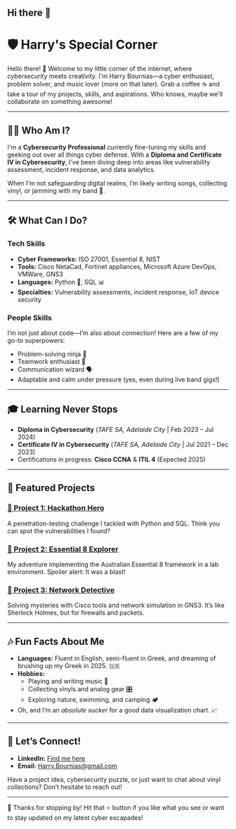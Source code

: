 ## Hi there 👋

# 🛡️ Harry's Special Corner

Hello there! 👋 Welcome to my little corner of the internet, where cybersecurity meets creativity.
I'm Harry Bournias—a cyber enthusiast, problem solver, and music lover (more on that later). Grab a coffee ☕ and take a tour of my projects, skills, and aspirations. Who knows, maybe we'll collaborate on something awesome!

---

## 👨‍💻 Who Am I?

I'm a **Cybersecurity Professional** currently fine-tuning my skills and geeking out over all things cyber defense. With a **Diploma and Certificate IV in Cybersecurity**, I've been diving deep into areas like vulnerability assessment, incident response, and data analytics. 

When I'm not safeguarding digital realms, I’m likely writing songs, collecting vinyl, or jamming with my band 🎸.

---

## 🛠️ What Can I Do?

### **Tech Skills**  
- **Cyber Frameworks:** ISO 27001, Essential 8, NIST  
- **Tools:** Cisco NetaCad, Fortinet appliances, Microsoft Azure DevOps, VMWare, GNS3  
- **Languages:** Python 🐍, SQL 📊  
- **Specialties:** Vulnerability assessments, incident response, IoT device security  

### **People Skills**  
I’m not just about code—I’m also about connection! Here are a few of my go-to superpowers:  
- Problem-solving ninja 🥷  
- Teamwork enthusiast 🤝  
- Communication wizard 🗣️  
- Adaptable and calm under pressure (yes, even during live band gigs!)  

---

## 🎓 Learning Never Stops

- **Diploma in Cybersecurity** (*TAFE SA, Adelaide City* | Feb 2023 – Jul 2024)  
- **Certificate IV in Cybersecurity** (*TAFE SA, Adelaide City* | Jul 2021 – Dec 2023)  
- Certifications in progress: **Cisco CCNA** & **ITIL 4** (Expected 2025)  

---

## 🌟 Featured Projects

### [🔗 Project 1: Hackathon Hero](#)  
A penetration-testing challenge I tackled with Python and SQL. Think you can spot the vulnerabilities I found?  

### [🔗 Project 2: Essential 8 Explorer](#)  
My adventure implementing the Australian Essential 8 framework in a lab environment. Spoiler alert: It was a blast!  

### [🔗 Project 3: Network Detective](#)  
Solving mysteries with Cisco tools and network simulation in GNS3. It’s like Sherlock Holmes, but for firewalls and packets.  

---

## 🎶 Fun Facts About Me

- **Languages:** Fluent in English, semi-fluent in Greek, and dreaming of brushing up my Greek in 2025. 🇬🇷  
- **Hobbies:**  
  - Playing and writing music 🎼  
  - Collecting vinyls and analog gear 🎛️  
  - Exploring nature, swimming, and camping 🏕️  
- Oh, and I’m an *absolute sucker* for a good data visualization chart. 📈  

---

## 🤝 Let’s Connect!

- **LinkedIn:** [Find me here](#)  
- **Email:** [Harry.Bournias@gmail.com](mailto:Harry.Bournias@gmail.com)  

Have a project idea, cybersecurity puzzle, or just want to chat about vinyl collections? Don’t hesitate to reach out!

---

🌟 Thanks for stopping by! Hit that ⭐ button if you like what you see or want to stay updated on my latest cyber escapades!
